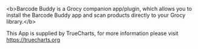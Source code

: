 &lt;b&gt;Barcode Buddy is a Grocy companion app/plugin, which allows you to install the Barcode Buddy app and scan products directly to your Grocy library.&lt;/b&gt;


This App is supplied by TrueCharts, for more information please visit https://truecharts.org
